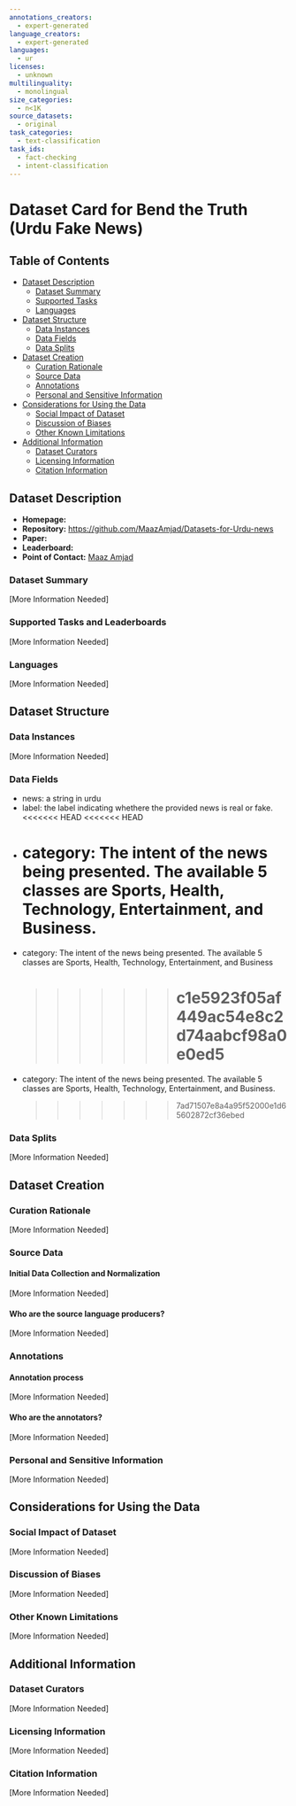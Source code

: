 ```yaml
---
annotations_creators:
  - expert-generated
language_creators:
  - expert-generated
languages:
  - ur
licenses:
  - unknown
multilinguality:
  - monolingual
size_categories:
  - n<1K
source_datasets:
  - original
task_categories:
  - text-classification
task_ids:
  - fact-checking
  - intent-classification
---
```


# Dataset Card for Bend the Truth (Urdu Fake News)

## Table of Contents

- [Dataset Description](#dataset-description)
  - [Dataset Summary](#dataset-summary)
  - [Supported Tasks](#supported-tasks-and-leaderboards)
  - [Languages](#languages)
- [Dataset Structure](#dataset-structure)
  - [Data Instances](#data-instances)
  - [Data Fields](#data-instances)
  - [Data Splits](#data-instances)
- [Dataset Creation](#dataset-creation)
  - [Curation Rationale](#curation-rationale)
  - [Source Data](#source-data)
  - [Annotations](#annotations)
  - [Personal and Sensitive Information](#personal-and-sensitive-information)
- [Considerations for Using the Data](#considerations-for-using-the-data)
  - [Social Impact of Dataset](#social-impact-of-dataset)
  - [Discussion of Biases](#discussion-of-biases)
  - [Other Known Limitations](#other-known-limitations)
- [Additional Information](#additional-information)
  - [Dataset Curators](#dataset-curators)
  - [Licensing Information](#licensing-information)
  - [Citation Information](#citation-information)

## Dataset Description

- **Homepage:**
- **Repository:** https://github.com/MaazAmjad/Datasets-for-Urdu-news
- **Paper:**
- **Leaderboard:**
- **Point of Contact:** <a href="https://github.com/MaazAmjad">Maaz Amjad</a>

### Dataset Summary

[More Information Needed]

### Supported Tasks and Leaderboards

[More Information Needed]

### Languages

[More Information Needed]

## Dataset Structure

### Data Instances

[More Information Needed]

### Data Fields

- news: a string in urdu
- label: the label indicating whethere the provided news is real or fake.
  <<<<<<< HEAD
  <<<<<<< HEAD
- # category: The intent of the news being presented. The available 5 classes are Sports, Health, Technology, Entertainment, and Business.
- category: The intent of the news being presented. The available 5 classes are Sports, Health, Technology, Entertainment, and Business
  > > > > > > > # c1e5923f05af449ac54e8c2d74aabcf98a0e0ed5
- category: The intent of the news being presented. The available 5 classes are Sports, Health, Technology, Entertainment, and Business.
  > > > > > > > 7ad71507e8a4a95f52000e1d65602872cf36ebed

### Data Splits

[More Information Needed]

## Dataset Creation

### Curation Rationale

[More Information Needed]

### Source Data

#### Initial Data Collection and Normalization

[More Information Needed]

#### Who are the source language producers?

[More Information Needed]

### Annotations

#### Annotation process

[More Information Needed]

#### Who are the annotators?

[More Information Needed]

### Personal and Sensitive Information

[More Information Needed]

## Considerations for Using the Data

### Social Impact of Dataset

[More Information Needed]

### Discussion of Biases

[More Information Needed]

### Other Known Limitations

[More Information Needed]

## Additional Information

### Dataset Curators

[More Information Needed]

### Licensing Information

[More Information Needed]

### Citation Information

[More Information Needed]
